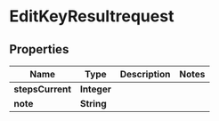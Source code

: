 

# EditKeyResultrequest


## Properties

| Name | Type | Description | Notes |
|------------ | ------------- | ------------- | -------------|
|**stepsCurrent** | **Integer** |  |  |
|**note** | **String** |  |  |



